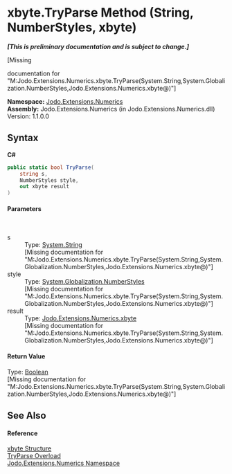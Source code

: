 # xbyte.TryParse Method (String, NumberStyles, xbyte)
 _**\[This is preliminary documentation and is subject to change.\]**_

\[Missing <summary> documentation for "M:Jodo.Extensions.Numerics.xbyte.TryParse(System.String,System.Globalization.NumberStyles,Jodo.Extensions.Numerics.xbyte@)"\]

**Namespace:**&nbsp;<a href="N_Jodo_Extensions_Numerics">Jodo.Extensions.Numerics</a><br />**Assembly:**&nbsp;Jodo.Extensions.Numerics (in Jodo.Extensions.Numerics.dll) Version: 1.1.0.0

## Syntax

**C#**<br />
``` C#
public static bool TryParse(
	string s,
	NumberStyles style,
	out xbyte result
)
```


#### Parameters
&nbsp;<dl><dt>s</dt><dd>Type: <a href="https://docs.microsoft.com/dotnet/api/system.string" target="_blank" rel="noopener noreferrer">System.String</a><br />\[Missing <param name="s"/> documentation for "M:Jodo.Extensions.Numerics.xbyte.TryParse(System.String,System.Globalization.NumberStyles,Jodo.Extensions.Numerics.xbyte@)"\]</dd><dt>style</dt><dd>Type: <a href="https://docs.microsoft.com/dotnet/api/system.globalization.numberstyles" target="_blank" rel="noopener noreferrer">System.Globalization.NumberStyles</a><br />\[Missing <param name="style"/> documentation for "M:Jodo.Extensions.Numerics.xbyte.TryParse(System.String,System.Globalization.NumberStyles,Jodo.Extensions.Numerics.xbyte@)"\]</dd><dt>result</dt><dd>Type: <a href="T_Jodo_Extensions_Numerics_xbyte">Jodo.Extensions.Numerics.xbyte</a><br />\[Missing <param name="result"/> documentation for "M:Jodo.Extensions.Numerics.xbyte.TryParse(System.String,System.Globalization.NumberStyles,Jodo.Extensions.Numerics.xbyte@)"\]</dd></dl>

#### Return Value
Type: <a href="https://docs.microsoft.com/dotnet/api/system.boolean" target="_blank" rel="noopener noreferrer">Boolean</a><br />\[Missing <returns> documentation for "M:Jodo.Extensions.Numerics.xbyte.TryParse(System.String,System.Globalization.NumberStyles,Jodo.Extensions.Numerics.xbyte@)"\]

## See Also


#### Reference
<a href="T_Jodo_Extensions_Numerics_xbyte">xbyte Structure</a><br /><a href="Overload_Jodo_Extensions_Numerics_xbyte_TryParse">TryParse Overload</a><br /><a href="N_Jodo_Extensions_Numerics">Jodo.Extensions.Numerics Namespace</a><br />